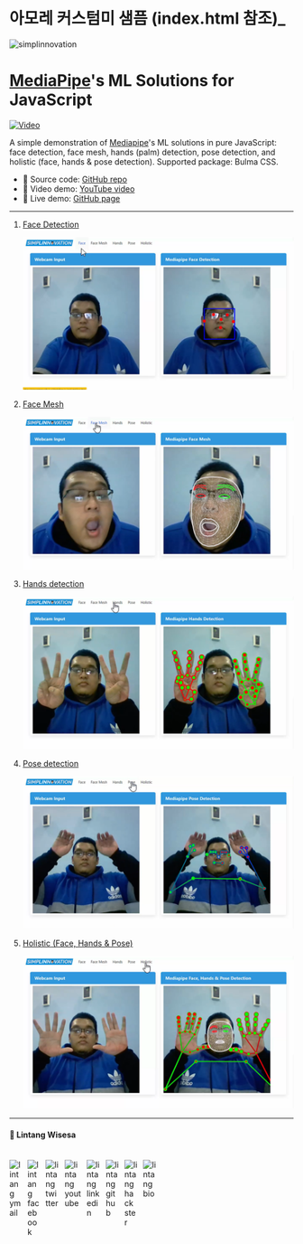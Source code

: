# 아모레 커스텀미 샘픔 (index.html 참조)_



![simplinnovation](https://1.bp.blogspot.com/-wStk0VZDfMk/YCC0GIRPrDI/AAAAAAAAAGc/1yj7IOUedvoeO1CuCxq7ETLW0FqXni6mwCLcBGAsYHQ/s320/logotext.png)

# __[MediaPipe](https://github.com/google/mediapipe)'s ML Solutions for JavaScript__

[![Video](https://img.youtube.com/vi/kuY-m6id4F4/0.jpg)](https://youtu.be/kuY-m6id4F4)

A simple demonstration of [Mediapipe](https://github.com/google/mediapipe)'s ML solutions in pure JavaScript: face detection, face mesh, hands (palm) detection, pose detection, and holistic (face, hands & pose detection). Supported package: Bulma CSS.

- 📝 Source code: [GitHub repo](https://github.com/LintangWisesa/MediaPipe-in-JavaScript)
- 🎥 Video demo: [YouTube video](https://youtu.be/kuY-m6id4F4)
- 🎉 Live demo: [GitHub page](https://lintangwisesa.github.io/MediaPipe-in-JavaScript/index.html)

<hr>

1. [Face Detection](https://lintangwisesa.github.io/MediaPipe-in-JavaScript/face.html)

    [![face](/img/a.png)](https://youtu.be/kuY-m6id4F4)

1. [Face Mesh](https://lintangwisesa.github.io/MediaPipe-in-JavaScript/faceMesh.html)


    [![faceMesh](/img/b.png)](https://youtu.be/kuY-m6id4F4)

1. [Hands detection](https://lintangwisesa.github.io/MediaPipe-in-JavaScript/hands.html)


    [![hands](/img/c.png)](https://youtu.be/kuY-m6id4F4)

1. [Pose detection](https://lintangwisesa.github.io/MediaPipe-in-JavaScript/pose.html)

    [![pose](/img/d.png)](https://youtu.be/kuY-m6id4F4)

1. [Holistic (Face, Hands & Pose)](https://lintangwisesa.github.io/MediaPipe-in-JavaScript/holistic.html)

    [![face](/img/e.png)](https://youtu.be/kuY-m6id4F4)

<hr>

#### 🍔 Lintang Wisesa

<br>

<a href="mailto: lintangwisesa@ymail.com">
  <img align="left" style="margin-right:10px" alt="lintang ymail" width="22px" src="https://camo.githubusercontent.com/b6e5ff081d7552ec05656de193794847e14d47ad/68747470733a2f2f732e79696d672e636f6d2f63762f61706976322f6d79632f6d61696c2f4d61696c5f694f535f6170705f69636f6e2e706e67" />
</a>

<a href="https://web.facebook.com/lintangbagus/">
  <img align="left" style="margin-right:10px" alt="lintang facebook" width="22px" src="https://camo.githubusercontent.com/a461898d72dd9f4c8c526dfcca9dfdc8a8c69605/68747470733a2f2f75706c6f61642e77696b696d656469612e6f72672f77696b6970656469612f636f6d6d6f6e732f7468756d622f352f35312f46616365626f6f6b5f665f6c6f676f5f253238323031392532392e7376672f3130323470782d46616365626f6f6b5f665f6c6f676f5f253238323031392532392e7376672e706e67" />
</a>

<a href="https://twitter.com/Lintang_Wisesa">
  <img style="margin-right:10px" align="left" alt="lintang twitter" width="24px" src="https://camo.githubusercontent.com/b6943877f3d8a1269974b9f820388403ee2b1978/68747470733a2f2f332e62702e626c6f6773706f742e636f6d2f2d4e786f754d6d7a32624f592f54385f61633937636573492f41414141414141414767302f65337659315f62646e62452f73313630302f547769747465722b6c6f676f2b323031322e706e67" />
</a>

<a href="https://www.youtube.com/user/lintangbagus">
  <img style="margin-right:10px" align="left" alt="lintang youtube" width="29px" src="https://www.pinclipart.com/picdir/big/55-557137_a-quiet-drifter-takes-a-janitorial-job-at.png" />
</a>

<a href="https://www.linkedin.com/in/lintangwisesa/">
  <img style="margin-right:10px" align="left" alt="lintang linkedin" width="24px" src="https://camo.githubusercontent.com/0d70d8c72e2f45755511d6799489dc49d0e325f0/68747470733a2f2f692e70696e696d672e636f6d2f6f726967696e616c732f63652f30392f33632f63653039336337323134616433353762623636356366643266363661386236622e706e67" />
</a>

<a href="https://github.com/LintangWisesa">
  <img style="margin-right:10px" align="left" alt="lintang github" width="23px" src="https://camo.githubusercontent.com/11406e7ae7d4716fcc586cddf450451576d71bef/68747470733a2f2f696d6167652e666c617469636f6e2e636f6d2f69636f6e732f7376672f32352f32353233312e737667" />
</a>

<a href="https://www.hackster.io/lintangwisesa">
  <img style="margin-right:10px" align="left" alt="lintang hackster" width="23px" src="https://user-images.githubusercontent.com/10383395/49821324-358fa080-fda0-11e8-8b00-def2a67fc598.png" />
</a>

<a href="https://lintangwisesa.github.io/me/">
  <img style="margin-right:10px" align="left" alt="lintang bio" width="24px" src="https://avatars2.githubusercontent.com/u/30064213?s=460&u=6640a1c3d5c1892283e1c273006755de8d32fa59&v=4" />
</a>
